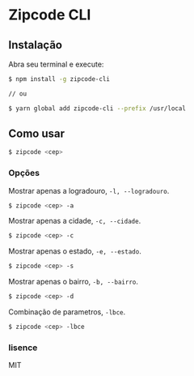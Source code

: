 # Zipcode CLI


## Instalação

Abra seu terminal e execute:

```bash
$ npm install -g zipcode-cli

// ou

$ yarn global add zipcode-cli --prefix /usr/local
```

## Como usar

```bash
$ zipcode <cep>
```

### Opções

Mostrar apenas a logradouro, `-l, --logradouro`.

```bash
$ zipcode <cep> -a
```

Mostrar apenas a cidade, `-c, --cidade`.

```bash
$ zipcode <cep> -c
```
  
Mostrar apenas o estado, `-e, --estado`.

```bash
$ zipcode <cep> -s
```

Mostrar apenas o bairro, `-b, --bairro`.

```bash
$ zipcode <cep> -d
```

Combinação de parametros, `-lbce`.

```bash
$ zipcode <cep> -lbce
```

### lisence
MIT